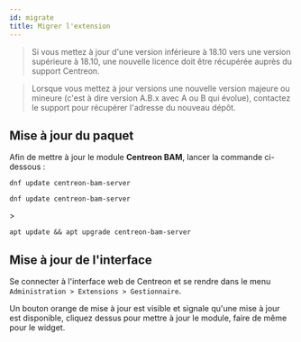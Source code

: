 ```yaml
---
id: migrate
title: Migrer l'extension
---
```


> Si vous mettez à jour d'une version inférieure à 18.10 vers une version
> supérieure à 18.10, une nouvelle licence doit être récupérée auprès du
> support Centreon.

> Lorsque vous mettez à jour versions une nouvelle version majeure ou
> mineure (c'est à dire version A.B.x avec A ou B qui évolue), contactez
> le support pour récupérer l'adresse du nouveau dépôt.

## Mise à jour du paquet

Afin de mettre à jour le module **Centreon BAM**, lancer la commande
ci-dessous :

<Tabs groupId="sync">
<TabItem value="Alma / RHEL / Oracle Linux 8" label="Alma / RHEL / Oracle Linux 8">

```shell
dnf update centreon-bam-server
```

</TabItem>
<TabItem value="Alma / RHEL / Oracle Linux 9" label="Alma / RHEL / Oracle Linux 9">

```shell
dnf update centreon-bam-server
```

</TabItem>>
<TabItem value="Debian 11" label="Debian 11">

```shell
apt update && apt upgrade centreon-bam-server
```

</TabItem>
</Tabs>

## Mise à jour de l'interface

Se connecter à l'interface web de Centreon et se rendre dans le menu
`Administration > Extensions > Gestionnaire`.

Un bouton orange de mise à jour est visible et signale qu'une mise à
jour est disponible, cliquez dessus pour mettre à jour le module, faire
de même pour le widget.
